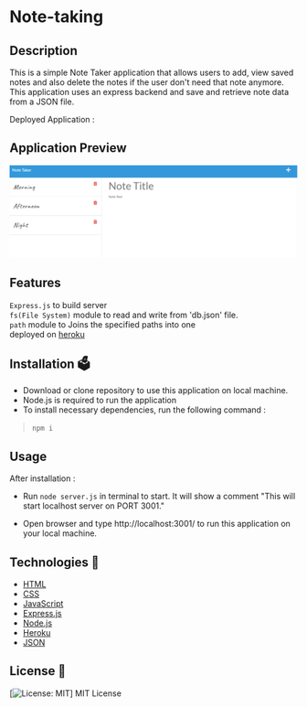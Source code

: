 # Note-taking


## Description 

This is a simple Note Taker application that allows users to add, view saved notes and also delete the notes if the user don't need that note anymore. This application uses an express backend and save and retrieve note data from a JSON file.

Deployed Application : 

## Application Preview 

![screenshot](./public/assets/images/Note%20Taker.png)

## Features 

`Express.js` to build server\
`fs(File System)` module to read and write from 'db.json' file.\
`path` module to Joins the specified paths into one\
deployed on [heroku](http://heroku.com/)

## Installation 🗳 

- Download or clone repository to use this application on local machine.
- Node.js is required to run the application
- To install necessary dependencies, run the following command :
>    `npm i`

## Usage 

After installation :

- Run `node server.js` in terminal to start. It will show a comment "This will start localhost server on PORT 3001."

- Open browser and type http://localhost:3001/ to run this application on your local machine.



## Technologies 🔧

* [HTML](https://developer.mozilla.org/en-US/docs/Web/HTML)
* [CSS](https://developer.mozilla.org/en-US/docs/Web/CSS)
* [JavaScript](https://developer.mozilla.org/en-US/docs/Web/JavaScript)
* [Express.js](https://expressjs.com/)
* [Node.js](https://nodejs.org/en/)
* [Heroku](https://www.heroku.com/home)
* [JSON](https://www.json.org/json-en.html)

## License 📜
[![License: MIT](https://img.shields.io/badge/License-MIT-yellow.svg)]
MIT License
